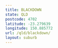 ```yaml
---
title: BLACKDOWN
state: QLD
postcode: 4702
latitude: -23.279639
longitude: 150.885772
url: /qld/blackdown/
layout: suburb
---
```

